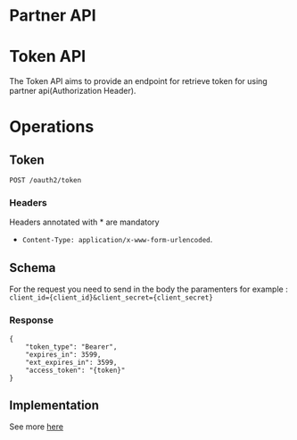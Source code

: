 # Partner API
# Token API
The Token API aims to provide an endpoint for retrieve token for using partner api(Authorization Header).

# Operations
## Token
```POST /oauth2/token```

### Headers
Headers annotated with \* are mandatory
* `Content-Type: application/x-www-form-urlencoded`.

## Schema
For the request you need to send in the body the paramenters
for example :
`client_id={client_id}&client_secret={client_secret}`

### Response 
```
{
    "token_type": "Bearer",
    "expires_in": 3599,
    "ext_expires_in": 3599,
    "access_token": "{token}"
}
```
## Implementation
See more [here](Tutorials.md)